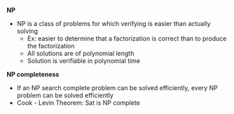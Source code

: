 **NP**

- NP is a class of problems for which verifying is easier than actually solving
  - Ex: easier to determine that a factorization is correct than to produce the factorization
  - All solutions are of polynomial length
  - Solution is verifiable in polynomial time

**NP completeness**

- If an NP search complete problem can be solved efficiently, every NP problem can be solved efficiently
- Cook - Levin Theorem: Sat is NP complete
